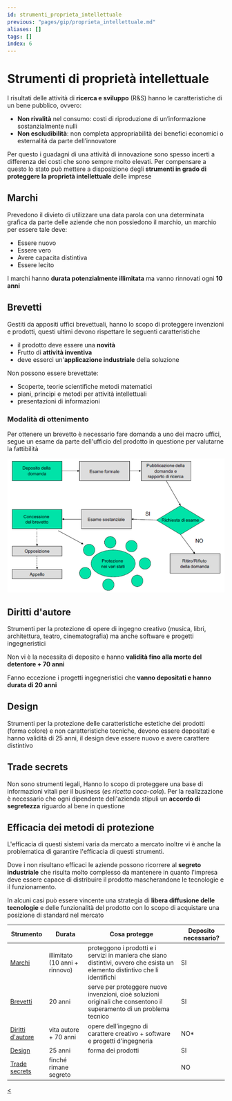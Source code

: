 ```yaml
---
id: strumenti_proprieta_intellettuale
previous: "pages/gip/proprieta_intellettuale.md"
aliases: []
tags: []
index: 6
---
```


# Strumenti di proprietà intellettuale

I risultati delle attività di **ricerca e sviluppo** (R&S) hanno le caratteristiche di un bene pubblico, ovvero:

- **Non rivalità** nel consumo: costi di riproduzione di un’informazione sostanzialmente nulli
- **Non escludibilità**: non completa appropriabilità dei benefici economici o esternalità da parte dell’innovatore

Per questo i guadagni di una attività di innovazione sono spesso incerti a differenza dei costi che sono sempre molto elevati. Per compensare a questo lo stato può mettere a disposizione degli **strumenti in grado di proteggere la proprietà intellettuale** delle imprese

## Marchi

Prevedono il divieto di utilizzare una data parola con una determinata grafica da parte delle aziende che non possiedono il marchio, un marchio per essere tale deve:

- Essere nuovo
- Essere vero
- Avere capacita distintiva
- Essere lecito

I marchi hanno **durata potenzialmente illimitata** ma vanno rinnovati ogni **10 anni**

## Brevetti

Gestiti da appositi uffici brevettuali, hanno lo scopo di proteggere invenzioni e prodotti, questi ultimi devono rispettare le seguenti caratteristiche

- il prodotto deve essere una **novità**
- Frutto di **attività inventiva**
- deve esserci un'**applicazione industriale** della soluzione

Non possono essere brevettate:

- Scoperte, teorie scientifiche metodi matematici
- piani, principi e metodi per attività intellettuali
- presentazioni di informazioni

### Modalità di ottenimento

Per ottenere un brevetto è necessario fare domanda a uno dei macro uffici, segue un esame da parte dell'ufficio del prodotto in questione per valutarne la fattibilità

![](assets/gip/Pasted%20image%2020231216164426.png)

## Diritti d'autore

Strumenti per la protezione di opere di ingegno creativo (musica, libri, architettura, teatro, cinematografia) ma anche software e progetti ingegneristici

Non vi è la necessita di deposito e hanno **validità fino alla morte del detentore + 70 anni**

Fanno eccezione i progetti ingegneristici che **vanno depositati e hanno durata di 20 anni**

## Design

Strumenti per la protezione delle caratteristiche estetiche dei prodotti (forma colore) e non caratteristiche tecniche, devono essere depositati e hanno validità di 25 anni, il design deve essere nuovo e avere carattere distintivo

## Trade secrets

Non sono strumenti legali, Hanno lo scopo di proteggere una base di informazioni vitali per il business (*es ricetta coca-cola*). Per la realizzazione è necessario che ogni dipendente dell'azienda stipuli un **accordo di segretezza** riguardo al bene in questione

## Efficacia dei metodi di protezione

L'efficacia di questi sistemi varia da mercato a mercato inoltre vi è anche la problematica di garantire l'efficacia di questi strumenti.

Dove i  non risultano efficaci le aziende possono ricorrere al **segreto industriale** che risulta molto complesso da mantenere in quanto l'impresa deve essere capace di distribuire il prodotto mascherandone le tecnologie e il funzionamento.

In alcuni casi può essere vincente una strategia di **libera diffusione delle tecnologie** e delle funzionalità del prodotto con lo scopo di acquistare una posizione di standard nel mercato

| Strumento                               | Durata                         | Cosa protegge                                                                                                                  | Deposito necessario? |
| --------------------------------------- | ------------------------------ | ------------------------------------------------------------------------------------------------------------------------------ | -------------------- |
| [Marchi](#Marchi)                       | illimitato (10 anni + rinnovo) | proteggono i prodotti e i servizi in maniera che siano distintivi, ovvero che esista un elemento distintivo che li identifichi | SI                   |
| [Brevetti](#Brevetti)                   | 20 anni                        | serve per proteggere nuove invenzioni, cioè soluzioni originali che consentono il superamento di un problema tecnico           | SI                   |
| [Diritti d'autore](#Diritti%20d'autore) | vita autore + 70 anni          | opere dell’ingegno di carattere creativo + software e progetti d'ingegneria                                                    | NO*                  |
| [Design](#Design)                       | 25 anni                        | forma dei prodotti                                                                                                             | SI                   |
| [Trade secrets](#Trade%20secrets)       | finché rimane segreto          |                                                                                                                                | NO                   |

[<](pages/gip/proprieta_intellettuale.md)
